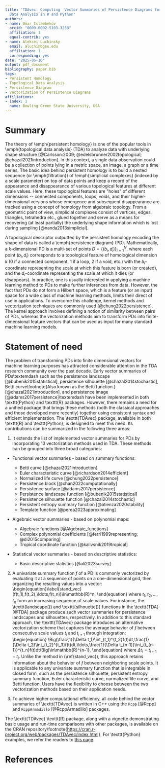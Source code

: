```yaml
---
title: 'TDAvec: Computing  Vector Summaries of Persistence Diagrams for Topological
  Data Analysis in R and Python'
authors:
- name: Umar Islambekov
  orcid: "0000-0002-5103-3238"
  affiliation: 1
  equal-contrib: yes
- name: Aleksei Luchinsky
  email: aluchi@bgsu.edu
  affiliation: 1
  corresponding: yes
date: "2025-06-16"
output: pdf_document
bibliography: paper.bib
tags:
- Persistent Homology
- Topological Data Analysis
- Persistence Diagram
- Vectorization of Persistence Diagrams
affiliations:
- index: 1
  name: Bowling Green State University, USA
---
```



# Summary

The theory of \emph{persistent homology} is one of the popular tools in \emph{topological data analysis} (TDA) to analyze data with underlying shape structure [@Carlsson:2009; @edelsbrunner2002topological; @chazal2021introduction]. In this context, a single data observation could be a collection of points lying in a metric space, an image, a graph or a time series. The basic idea behind persistent homology is to build a nested sequence (or \emph{filtration}) of \emph{simplicial complexes} (indexed by a scale parameter) on top of data points and keep a record of the appearance and disappearance of various topological features at different scale values. Here, these topological features are "holes" of different dimensions -- connected components, loops, voids, and their higher-dimensional versions whose emergence and subsequent disappearance are tracked using a concept of homology from algebraic topology. From a geometric point of view, simplicial complexes consist of vertices, edges, triangles, tetrahedra etc., glued together and serve as a means for recovering (at least partially) the underlying shape information which is lost during sampling [@nanda2013simplicial].

A topological descriptor outputted by the persistent homology encoding the shape of data is called a \emph{persistence diagram} (PD). Mathematically, a $k$-dimensional PD is a multi-set of points $D=\{(b_i,d_i)\}_{i=1}^N$, where each point $(b_i,d_i)$ corresponds to a topological feature of homological dimension $k$ (0 if a connected component, 1 if a loop, 2 if a void, etc.) with the $b_i$-coordinate representing the scale at which this feature is born (or created), and the $d_i$-coordinate representing the scale at which it dies (or disappears). In practice, one is usually interested in applying a machine learning method to PDs to make further inferences from data. However, the fact that PDs do not form a Hilbert space, which is a feature (or an input) space for a wide class of machine learning methods, limits their direct of use in applications. To overcome this challenge, kernel methods and vectorization techniques are commonly used [@chung2022persistence]. The kernel approach involves defining a notion of similarity between pairs of PDs, whereas the vectorization methods aim to transform PDs into finite-dimensional feature vectors that can be used as input for many standard machine learning models. 

# Statement of need

The problem of transforming PDs into finite dimensional vectors for machine learning purposes has attracted considerable attention in the TDA research community over the past decade. Early vector summaries of PDs\textemdash such as the persistence landscape [@bubenik2015statistical], persistence silhouette [@chazal2014stochastic], Betti curve\footnote{Also known as the Betti function.} [@chazal2021introduction], and persistence image [@adams2017persistence]\textemdash have been implemented in both \texttt{Python} and \texttt{R} packages. However, there remains a need for a unified package that brings these methods (both the classical approaches and those developed more recently) together using consistent syntax and efficient implementation. The \texttt{TDAvec} package, available in both \texttt{R} and \texttt{Python}, is designed to meet this need. Its contributions can be summarized in the following three areas:

1. It extends the list of implemented vector summaries for PDs by incorporating 13 vectorization methods used in TDA. These methods can be grouped into three broad categories:

  - Functional vector summaries - based on summary functions:
    - Betti curve [@chazal2021introduction]
    - Euler characteristic curve [@richardson2014efficient]
    - Normalized life curve [@chung2022persistence]
    - Persistence block  [@chan2022computationally]
    - Persistence surface [@adams2017persistence]
    - Persistence landscape function [@bubenik2015statistical]
    - Persistence silhouette function [@chazal2014stochastic]
    - Persistent entropy summary function [@atienza2020stability]
    - Template function [@perea2023approximating]

  - Algebraic vector summaries - based on polynomial maps:
    - Algebraic functions [@Algebraic_functions]
    - Complex polynomial coefficients [@ferri1999representing; @di2015comparing]
    - Tropical coordinate function [@kalivsnik2019tropical]
     
  - Statistical vector summaries - based on descriptive statistics:
    - Basic descriptive statistics [@ali2023survey]

2. A univariate summary function $f$ of a PD is commonly vectorized by evaluating it at a sequence of points on a one-dimensional grid, then organizing the resulting values into a vector:
\begin{equation}\label{stand_vec} (f(t_1),f(t_2),\ldots,f(t_n))\in\mathbb{R}^n, \end{equation}
where $t_1, t_2, \ldots, t_n$ form an increasing sequence of scale values. For instance, the \texttt{landscape()} and \texttt{silhouette()} functions in the \texttt{TDA} [@TDA] package produce such vector summaries for persistence landscapes and silhouettes, respectively.
In addition to this standard approach, the \texttt{TDAvec} package introduces an alternative vectorization scheme that captures the average behavior of $f$ between consecutive scale values $t_i$ and $t_{i+1}$ through integration:
\begin{equation} \Big(\frac{1}{\Delta t_1}\int_{t_1}^{t_2}f(t)dt,\frac{1}{\Delta t_2}\int_{t_2}^{t_3}f(t)dt,\ldots,\frac{1}{\Delta t_{n-1}}\int_{t_{n-1}}^{t_n}f(t)dt\Big)\in\mathbb{R}^{n-1}, \end{equation}
where $\Delta t_i = t_{i+1} - t_i$. Unlike the method in (\ref{stand_vec}), this approach retains information about the behavior of $f$ between neighboring scale points. It is applicable to any univariate summary function that is integrable in closed form, such as the persistence silhouette, persistent entropy summary function, Euler characteristic curve, normalized life curve, and Betti function. Users have the flexibility to choose between the two vectorization methods based on their application needs.

3. To achieve higher computational efficiency, all code behind the vector summaries of \texttt{TDAvec} is written in C++ using the `Rcpp` [@Rcpp] and `RcppArmadillo` [@RcppArmadillo] packages. 

The \texttt{TDAvec} \texttt{R} package, along with a vignette demonstrating basic usage and run-time comparisons with other packages, is available on the CRAN repository\footnote{https://cran.r-project.org/web/packages/TDAvec/index.html}. For \texttt{Python} examples, we refer the readers to [this page](https://github.com/ALuchinsky/tdavec/).

# References
